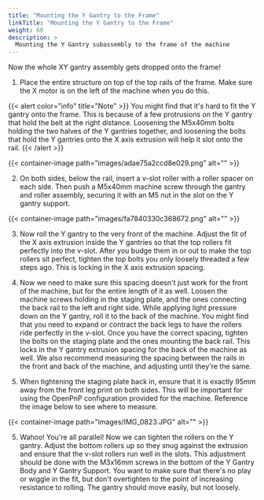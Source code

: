 ```yaml
---
title: "Mounting the Y Gantry to the Frame"
linkTitle: "Mounting the Y Gantry to the Frame"
weight: 60
description: >
  Mounting the Y Gantry subassembly to the frame of the machine
---
```


Now the whole XY gantry assembly gets dropped onto the frame!

1. Place the entire structure on top of the top rails of the frame. Make sure the X motor is on the left of the machine when you do this.

{{< alert color="info" title="Note" >}}
You might find that it's hard to fit the Y gantry onto the frame. This is because of a few protrusions on the Y gantry that hold the belt at the right distance. Loosening the M5x40mm bolts holding the two halves of the Y gantries together, and loosening the bolts that hold the Y gantries onto the X axis extrusion will help it slot onto the rail.
{{< /alert >}}

{{< container-image path="images/adae75a2ccd8e029.png" alt="" >}}

2. On both sides, below the rail, insert a v-slot roller with a roller spacer on each side. Then push a M5x40mm machine screw through the gantry and roller assembly, securing it with an M5 nut in the slot on the Y gantry support.

{{< container-image path="images/fa7840330c368672.png" alt="" >}}

3. Now roll the Y gantry to the very front of the machine. Adjust the fit of the X axis extrusion inside the Y gantries so that the top rollers fit perfectly into the v-slot. After you budge them in or out to make the top rollers sit perfect, tighten the top bolts you only loosely threaded a few steps ago. This is locking in the X axis extrusion spacing.

4. Now we need to make sure this spacing doesn't just work for the front of the machine, but for the entire length of it as well. Loosen the machine screws holding in the staging plate, and the ones connecting the back rail to the left and right side. While applying light pressure down on the Y gantry, roll it to the back of the machine. You might find that you need to expand or contract the back legs to have the rollers ride perfectly in the v-slot. Once you have the correct spacing, tighten the bolts on the staging plate and the ones mounting the back rail. This locks in the Y gantry extrusion spacing for the back of the machine as well. We also recommend measuring the spacing between the rails in the front and back of the machine, and adjusting until they're the same.

5. When tightening the staging plate back in, ensure that it is exactly 95mm away from the front leg print on both sides. This will be important for using the OpenPnP configuration provided for the machine. Reference the image below to see where to measure.

{{< container-image path="images/IMG_0823.JPG" alt="" >}}

5. Wahoo! You're all parallel! Now we can tighten the rollers on the Y gantry. Adjust the bottom rollers up so they snug against the extrusion and ensure that the v-slot rollers run well in the slots. This adjustment should be done with the M3x16mm screws in the bottom of the Y Gantry Body and Y Gantry Support. You want to make sure that there's no play or wiggle in the fit, but don't overtighten to the point of increasing resistance to rolling. The gantry should move easily, but not loosely.






